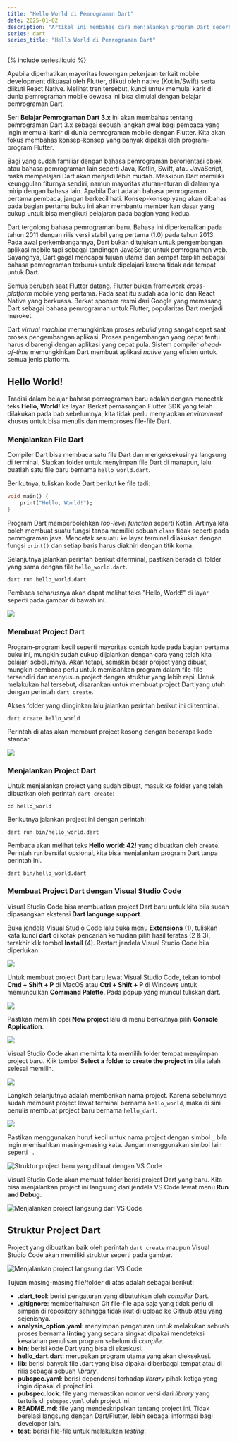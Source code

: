 ```yaml
---
title: "Hello World di Pemrograman Dart"
date: 2025-01-02
description: "Artikel ini membahas cara menjalankan program Dart sederhana dan membuat project Dart baru."
series: dart
series_title: "Hello World di Pemrograman Dart"
---
```


{% include series.liquid %}

Apabila diperhatikan,mayoritas lowongan pekerjaan terkait mobile development dikuasai oleh Flutter, diikuti oleh native (Kotlin/Swift) serta diikuti React Native. Melihat tren tersebut, kunci untuk memulai karir di dunia pemrograman mobile dewasa ini bisa dimulai dengan belajar pemrograman Dart. 

Seri **Belajar Pemrograman Dart 3.x** ini akan membahas tentang pemrograman Dart 3.x sebagai sebuah langkah awal bagi pembaca yang ingin memulai karir di dunia pemrograman mobile dengan Flutter. Kita akan fokus membahas konsep-konsep yang banyak dipakai oleh program-program Flutter. 

Bagi yang sudah familiar dengan bahasa pemrograman berorientasi objek atau bahasa pemrograman lain seperti Java, Kotlin, Swift, atau JavaScript, maka mempelajari Dart akan menjadi lebih mudah. Meskipun Dart memiliki keunggulan fiturnya sendiri, namun mayoritas aturan-aturan di dalamnya mirip dengan bahasa lain. Apabila Dart adalah bahasa pemrograman pertama pembaca, jangan berkecil hati. Konsep-konsep yang akan dibahas pada bagian pertama buku ini akan membantu memberikan dasar yang cukup untuk bisa mengikuti pelajaran pada bagian yang kedua. 

Dart tergolong bahasa pemrograman baru. Bahasa ini diperkenalkan pada tahun 2011 dengan rilis versi stabil yang pertama (1.0) pada tahun 2013. Pada awal perkembangannya, Dart bukan ditujukan untuk pengembangan aplikasi mobile tapi sebagai tandingan JavaScript untuk pemrograman web. Sayangnya, Dart gagal mencapai tujuan utama dan sempat terpilih sebagai bahasa pemrograman terburuk untuk dipelajari karena tidak ada tempat untuk Dart. 

Semua berubah saat Flutter datang. Flutter bukan framework _cross-platform_ mobile yang pertama. Pada saat itu sudah ada Ionic dan React Native yang berkuasa. Berkat sponsor resmi dari Google yang memasang Dart sebagai bahasa pemrograman untuk Flutter, popularitas Dart menjadi meroket. 

Dart _virtual machine_ memungkinkan proses _rebuild_ yang sangat cepat saat proses pengembangan aplikasi. Proses pengembangan yang cepat tentu harus dibarengi dengan aplikasi yang cepat pula. Sistem compiler _ahead-of-time_ memungkinkan Dart membuat aplikasi _native_ yang efisien untuk semua jenis platform. 

## Hello World!

Tradisi dalam belajar bahasa pemrograman baru adalah dengan mencetak teks **Hello, World!** ke layar. Berkat pemasangan Flutter SDK yang telah dilakukan pada bab sebelumnya, kita tidak perlu menyiapkan _environment_ khusus untuk bisa menulis dan memproses file-file Dart. 

### Menjalankan File Dart

Compiler Dart bisa membaca satu file Dart dan mengeksekusinya langsung di terminal. Siapkan folder untuk menyimpan file Dart di manapun, lalu buatlah satu file baru bernama `hello_world.dart`.

Berikutnya, tuliskan kode Dart berikut ke file tadi:

```dart
void main() {
    print("Hello, World!");
}
```

Program Dart memperbolehkan _top-level function_ seperti Kotlin. Artinya kita boleh membuat suatu fungsi tanpa memiliki sebuah `class` tidak seperti pada pemrograman java.  Mencetak sesuatu ke layar terminal dilakukan dengan fungsi `print()` dan setiap baris harus diakhiri dengan titik koma. 

Selanjutnya jalankan perintah berikut diterminal, pastikan berada di folder yang sama dengan file `hello_world.dart`. 

```
dart run hello_world.dart
```

Pembaca seharusnya akan dapat melihat teks "Hello, World!" di layar seperti pada gambar di bawah ini. 

![](/assets/images/hello-world-di-pemrograman-dart/hellodart.png)

### Membuat Project Dart

Program-program kecil seperti mayoritas contoh kode pada bagian pertama buku ini, mungkin sudah cukup dijalankan dengan cara yang telah kita pelajari sebelumnya. Akan tetapi, semakin besar project yang dibuat, mungkin pembaca perlu untuk memisahkan program dalam file-file tersendiri dan menyusun project dengan struktur yang lebih rapi. Untuk melakukan hal tersebut, disarankan untuk membuat project Dart yang utuh dengan perintah `dart create`. 

Akses folder yang diinginkan lalu jalankan perintah berikut ini di terminal. 

```
dart create hello_world
```

Perintah di atas akan membuat project kosong dengan beberapa kode standar. 

![](/assets/images/hello-world-di-pemrograman-dart/hellodartproject.png)

### Menjalankan Project Dart

Untuk menjalankan project yang sudah dibuat, masuk ke folder yang telah dibuatkan oleh perintah `dart create`:

```
cd hello_world
```

Berikutnya jalankan project ini dengan perintah:

```
dart run bin/hello_world.dart
```

Pembaca akan melihat teks **Hello world: 42!** yang dibuatkan oleh `create`. Perintah `run` bersifat opsional, kita bisa menjalankan program Dart tanpa perintah ini. 

```
dart bin/hello_world.dart
```
### Membuat Project Dart dengan Visual Studio Code

Visual Studio Code bisa membuatkan project Dart baru untuk kita bila sudah dipasangkan ekstensi **Dart language support**. 

Buka jendela Visual Studio Code lalu buka menu **Extensions** (1), tuliskan kata kunci **dart** di kotak pencarian kemudian pilih hasil teratas (2 & 3), terakhir klik tombol **Install** (4). Restart jendela Visual Studio Code bila diperlukan.

![](/assets/images/hello-world-di-pemrograman-dart/vscodeext.png)

Untuk membuat project Dart baru lewat Visual Studio Code, tekan tombol **Cmd + Shift + P** di MacOS atau **Ctrl + Shift + P** di Windows untuk memunculkan **Command Palette**. Pada popup yang muncul tuliskan dart. 

![](/assets/images/hello-world-di-pemrograman-dart/cmdpallette.png)

Pastikan memilih opsi **New project** lalu di menu berikutnya pilih **Console Application**. 

![](/assets/images/hello-world-di-pemrograman-dart/consoleapp.png)

Visual Studio Code akan meminta kita memilih folder tempat menyimpan project baru. Klik tombol **Select a folder to create the project in** bila telah selesai memilih. 

![](/assets/images/hello-world-di-pemrograman-dart/chooseafolder.png)

Langkah selanjutnya adalah memberikan nama project. Karena sebelumnya sudah membuat project lewat terminal bernama `hello_world`, maka di sini penulis membuat project baru bernama `hello_dart`. 

![](/assets/images/hello-world-di-pemrograman-dart/projectname.png)

Pastikan menggunakan huruf kecil untuk nama project dengan simbol `_` bila ingin memisahkan masing-masing kata. Jangan menggunakan simbol lain seperti `-`. 

![Struktur project baru yang dibuat dengan VS Code](/assets/images/hello-world-di-pemrograman-dart/projectname.png)

Visual Studio Code akan memuat folder berisi project Dart yang baru. Kita bisa menjalankan project ini langsung dari jendela VS Code lewat menu **Run and Debug**. 


![Menjalankan project langsung dari VS Code](/assets/images/hello-world-di-pemrograman-dart/projectname.png)

## Struktur Project Dart

Project yang dibuatkan baik oleh perintah `dart create` maupun Visual Studio Code akan memiliki struktur seperti pada gambar. 

![Menjalankan project langsung dari VS Code](/assets/images/hello-world-di-pemrograman-dart/structure.png)

Tujuan masing-masing file/folder di atas adalah sebagai berikut:

- **.dart_tool**: berisi pengaturan yang dibutuhkan oleh *compiler* Dart.
- **.gitignore**: memberitahukan Git file-file apa saja yang tidak perlu di simpan di repository sehingga tidak ikut di upload ke Github atau yang sejenisnya. 
- **analysis_option.yaml**: menyimpan pengaturan untuk melakukan sebuah proses bernama **linting** yang secara singkat dipakai mendeteksi kesalahan penulisan program sebelum di *compile*. 
- **bin**: berisi kode Dart yang bisa di ekeskusi. 
- **hello_dart.dart**: merupakan program utama yang akan dieksekusi. 
- **lib**: berisi banyak file .dart yang bisa dipakai diberbagai tempat atau di rilis sebagai sebuah *library*. 
- **pubspec.yaml**: berisi dependensi terhadap *library* pihak ketiga yang ingin dipakai di project ini. 
- **pubspec.lock**: file yang memastikan nomor versi dari _library_ yang tertulis di `pubspec.yaml` oleh project ini. 
- **README.md**: file yang mendeskripsikan tentang project ini. Tidak berelasi langsung dengan Dart/Flutter, lebih sebagai informasi bagi developer lain. 
- **test**: berisi file-file untuk melakukan *testing*. 